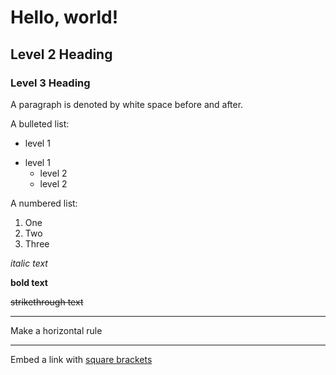 # Hello, world!

## Level 2 Heading

### Level 3 Heading

A paragraph is denoted by white space before and after.

A bulleted list:
* level 1
- level 1
	* level 2
	- level 2

A numbered list:
1. One
1. Two
1. Three

*italic text*

**bold text**

~~strikethrough text~~

---

Make a horizontal rule

---

Embed a link with [square brackets](https://daringfireball.net/projects/markdown/syntax)
